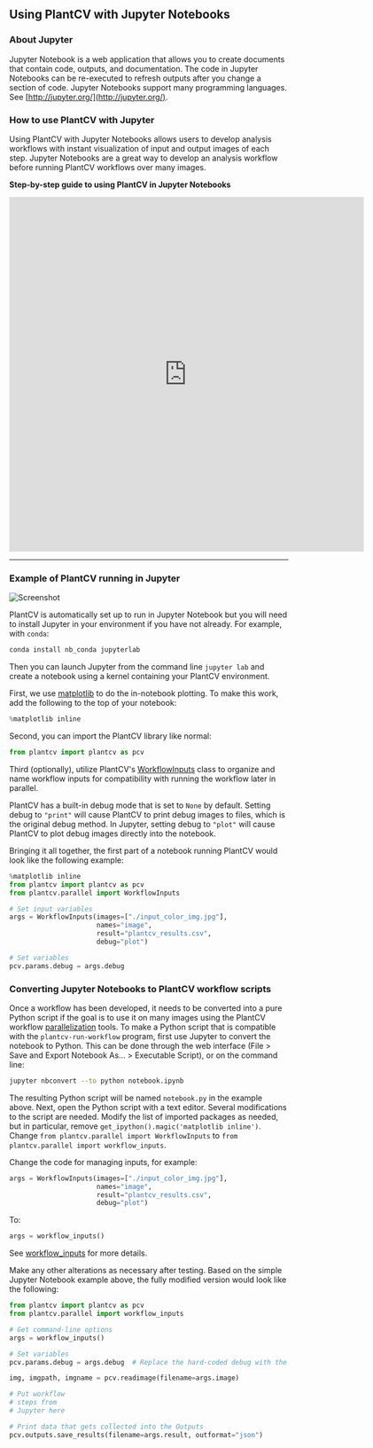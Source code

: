 ## Using PlantCV with Jupyter Notebooks

### About Jupyter

Jupyter Notebook is a web application that allows you to create
documents that contain code, outputs, and documentation. The code
in Jupyter Notebooks can be re-executed to refresh outputs after you
change a section of code. Jupyter Notebooks support many programming
languages. See [http://jupyter.org/](http://jupyter.org/).

### How to use PlantCV with Jupyter

Using PlantCV with Jupyter Notebooks allows users to develop analysis workflows 
with instant visualization of input and output images of each step. 
Jupyter Notebooks are a great way to develop an analysis workflow before running PlantCV workflows 
over many images.

**Step-by-step guide to using PlantCV in Jupyter Notebooks**

<iframe src="https://scribehow.com/embed/Using_PlantCV_with_Jupyter_Notebooks__Jnhb53WlTtqohKYR8_UUfA" width="640" height="640" allowfullscreen frameborder="0"></iframe>

---

### Example of PlantCV running in Jupyter

![Screenshot](img/documentation_images/jupyter/jupyter_screenshot.jpg)

PlantCV is automatically set up to run in Jupyter Notebook but you will need to install Jupyter in your 
environment if you have not already.
For example, with `conda`:

```bash
conda install nb_conda jupyterlab
```

Then you can launch Jupyter from the command line `jupyter lab` and create a notebook using
a kernel containing your PlantCV environment. 

First, we use [matplotlib](http://matplotlib.org/) to do the
in-notebook plotting. To make this work, add the following to the top
of your notebook:

```python
%matplotlib inline
```

Second, you can import the PlantCV library like normal:

```python
from plantcv import plantcv as pcv
```

Third (optionally), utilize PlantCV's [WorkflowInputs](parallel_workflow_inputs.md#jupyter-notebook-inputs) class to
organize and name workflow inputs for compatibility with running the workflow later in parallel.

PlantCV has a built-in debug mode that is set to `None` by 
default. Setting debug to `"print"` will cause PlantCV to print debug
images to files, which is the original debug method. In Jupyter, setting
debug to `"plot"` will cause PlantCV to plot debug images directly into
the notebook.

Bringing it all together, the first part of a notebook running PlantCV
would look like the following example:

```python
%matplotlib inline
from plantcv import plantcv as pcv
from plantcv.parallel import WorkflowInputs

# Set input variables
args = WorkflowInputs(images=["./input_color_img.jpg"],
                      names="image",
                      result="plantcv_results.csv",
                      debug="plot")

# Set variables
pcv.params.debug = args.debug

```

### Converting Jupyter Notebooks to PlantCV workflow scripts

Once a workflow has been developed, it needs to be converted into a pure
Python script if the goal is to use it on many images using the PlantCV
workflow [parallelization](pipeline_parallel.md) tools. To make a
Python script that is compatible with the `plantcv-run-workflow` program,
first use Jupyter to convert the notebook to Python. This can be done
through the web interface (File > Save and Export Notebook As... > Executable Script),
or on the command line:

```bash
jupyter nbconvert --to python notebook.ipynb
```

The resulting Python script will be named `notebook.py` in the example
above. Next, open the Python script with a text editor. Several
modifications to the script are needed. Modify the list of imported
packages as needed, but in particular, remove
`get_ipython().magic('matplotlib inline')`. Change `from plantcv.parallel import WorkflowInputs`
to `from plantcv.parallel import workflow_inputs`.

Change the code for managing inputs, for example:

```python
args = WorkflowInputs(images=["./input_color_img.jpg"],
                      names="image",
                      result="plantcv_results.csv",
                      debug="plot")
```

To:

```python
args = workflow_inputs()
```

See [workflow_inputs](parallel_workflow_inputs.md#parallel-workflow-inputs) for more details.

Make any other alterations as necessary after testing. Based on the
simple Jupyter Notebook example above, the fully modified version would
look like the following:

```python
from plantcv import plantcv as pcv
from plantcv.parallel import workflow_inputs

# Get command-line options
args = workflow_inputs()

# Set variables
pcv.params.debug = args.debug  # Replace the hard-coded debug with the debug flag

img, imgpath, imgname = pcv.readimage(filename=args.image)

# Put workflow 
# steps from 
# Jupyter here

# Print data that gets collected into the Outputs 
pcv.outputs.save_results(filename=args.result, outformat="json")
    
```
